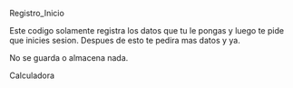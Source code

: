 Registro_Inicio

Este codigo solamente registra los datos que tu le pongas y luego te pide que inicies sesion.
Despues de esto te pedira mas datos y ya.

No se guarda o almacena nada. 

Calculadora

